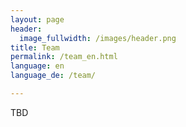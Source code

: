 ```yaml
---
layout: page
header:
  image_fullwidth: /images/header.png
title: Team
permalink: /team_en.html
language: en
language_de: /team/

---
```


TBD

